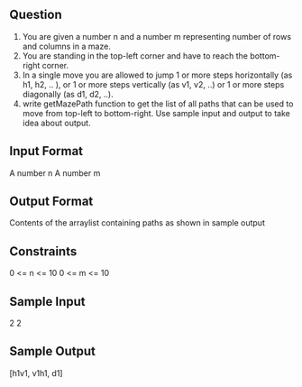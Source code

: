 ## Question
1. You are given a number n and a number m representing number of rows and columns in a maze.
2. You are standing in the top-left corner and have to reach the bottom-right corner. 
3. In a single move you are allowed to jump 1 or more steps horizontally (as h1, h2, .. ), or 1 or more steps vertically (as v1, v2, ..) or 1 or more steps diagonally (as d1, d2, ..). 
4.  write getMazePath function to get the list of all paths that can be used to move from top-left to bottom-right.
Use sample input and output to take idea about output.

## Input Format
A number n
A number m
## Output Format
Contents of the arraylist containing paths as shown in sample output
## Constraints
0 <= n <= 10
0 <= m <= 10
## Sample Input
2
2
## Sample Output
[h1v1, v1h1, d1]